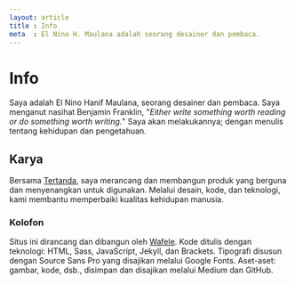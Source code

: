 ```yaml
---
layout: article
title : Info
meta  : El Nino H. Maulana adalah seorang desainer dan pembaca.
---
```


# Info

Saya adalah El Nino Hanif Maulana, seorang desainer dan pembaca. Saya menganut nasihat Benjamin Franklin, "*Either write something worth reading or do something worth writing.*" Saya akan melakukannya; dengan menulis tentang kehidupan dan pengetahuan.

## Karya

<p>Bersama <a href="http://tertanda.com" title="Tertanda" target="_blank">Tertanda</a>, saya merancang dan membangun produk yang berguna dan menyenangkan untuk digunakan. Melalui desain, kode, dan teknologi, kami membantu memperbaiki kualitas kehidupan manusia.</p>

### Kolofon

<p>Situs ini dirancang dan dibangun oleh <a href="http://tertanda.com" title="Studio Wafele" target="_blank">Wafele</a>. Kode ditulis dengan teknologi: HTML, Sass, JavaScript, Jekyll, dan Brackets. Tipografi disusun dengan Source Sans Pro yang disajikan melalui Google Fonts. Aset-aset: gambar, kode, dsb., disimpan dan disajikan melalui Medium dan GitHub.</p>
